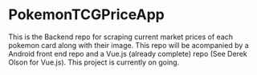 # PokemonTCGPriceApp
This is the Backend repo for scraping current market prices of each pokemon card along with their image.
This repo will be acompanied by a Android front end repo and a Vue.js (already complete) repo (See Derek Olson for Vue.js). 
This project is currently on going. 
